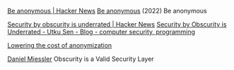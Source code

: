 
[Be anonymous | Hacker News](https://news.ycombinator.com/item?id=30408236)
[Be anonymous](https://kg.dev/thoughts/be-anonymous)
(2022) Be anonymous

[Security by obscurity is underrated | Hacker News](https://news.ycombinator.com/item?id=24444497)
[Security by Obscurity is Underrated - Utku Sen - Blog - computer security, programming](https://utkusen.com/blog/security-by-obscurity-is-underrated)

[Lowering the cost of anonymization](https://desfontain.es/thesis/)

[Daniel Miessler](https://danielmiessler.com/study/security-by-obscurity/)
Obscurity is a Valid Security Layer
